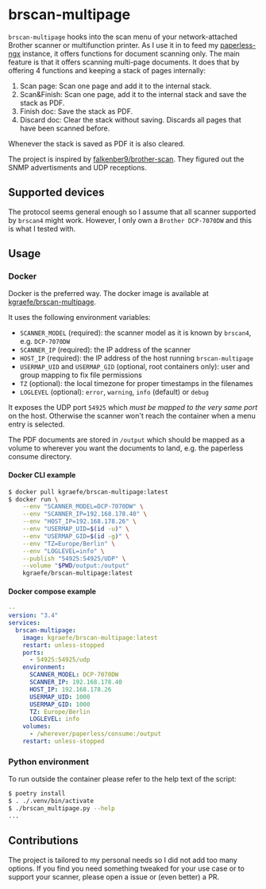# brscan-multipage

`brscan-multipage` hooks into the scan menu of your network-attached Brother
scanner or multifunction printer. As I use it in to feed my
[paperless-ngx](https://paperless-ngx.com/) instance, it offers functions for
document scanning only. The main feature is that it offers scanning multi-page
documents. It does that by offering 4 functions and keeping a stack of pages
internally:

1. Scan page: Scan one page and add it to the internal stack.
2. Scan&Finish: Scan one page, add it to the internal stack and save the stack
   as PDF.
3. Finish doc: Save the stack as PDF.
4. Discard doc: Clear the stack without saving. Discards all pages that have
   been scanned before.

Whenever the stack is saved as PDF it is also cleared.

The project is inspired by
[falkenber9/brother-scan](https://github.com/falkenber9/brother-scan). They
figured out the SNMP advertisments and UDP receptions.


## Supported devices
The protocol seems general enough so I assume that all scanner supported by
`brscan4` might work. However, I only own a `Brother DCP-7070DW` and this is
what I tested with.


## Usage

### Docker
Docker is the preferred way. The docker image is available at
[kgraefe/brscan-multipage](https://hub.docker.com/repository/docker/kgraefe/brscan-multipage/general).

It uses the following environment variables:
- `SCANNER_MODEL` (required): the scanner model as it is known by `brscan4`,
  e.g. `DCP-7070DW`
- `SCANNER_IP` (required): the IP address of the scanner
- `HOST_IP` (required): the IP address of the host running `brscan-multipage`
- `USERMAP_UID` and `USERMAP_GID` (optional, root containers only): user and
  group mapping to fix file permissions
- `TZ` (optional): the local timezone for proper timestamps in the filenames
- `LOGLEVEL` (optional): `error`, `warning`, `info` (default) or `debug`

It exposes the UDP port `54925` which *must be mapped to the very same port* on
the host. Otherwise the scanner won't reach the container when a menu entry is
selected.

The PDF documents are stored in `/output` which should be mapped as a volume to
wherever you want the documents to land, e.g. the paperless consume directory.

#### Docker CLI example
```sh
$ docker pull kgraefe/brscan-multipage:latest
$ docker run \
    --env "SCANNER_MODEL=DCP-7070DW" \
    --env "SCANNER_IP=192.168.178.40" \
    --env "HOST_IP=192.168.178.26" \
    --env "USERMAP_UID=$(id -u)" \
    --env "USERMAP_GID=$(id -g)" \
    --env "TZ=Europe/Berlin" \
    --env "LOGLEVEL=info" \
    --publish "54925:54925/UDP" \
    --volume "$PWD/output:/output"
    kgraefe/brscan-multipage:latest
```

#### Docker compose example
```yml
--
version: "3.4"
services:
  brscan-multipage:
    image: kgraefe/brscan-multipage:latest
    restart: unless-stopped
    ports:
      - 54925:54925/udp
    environment:
      SCANNER_MODEL: DCP-7070DW
      SCANNER_IP: 192.168.178.40
      HOST_IP: 192.168.178.26
      USERMAP_UID: 1000
      USERMAP_GID: 1000
      TZ: Europe/Berlin
      LOGLEVEL: info
    volumes:
      - /wherever/paperless/consume:/output
    restart: unless-stopped
```

### Python environment
To run outside the container please refer to the help text of the script:
```sh
$ poetry install
$ . ./.venv/bin/activate
$ ./brscan_multipage.py --help
...
```


## Contributions
The project is tailored to my personal needs so I did not add too many options.
If you find you need something tweaked for your use case or to support your
scanner, please open a issue or (even better) a PR.
